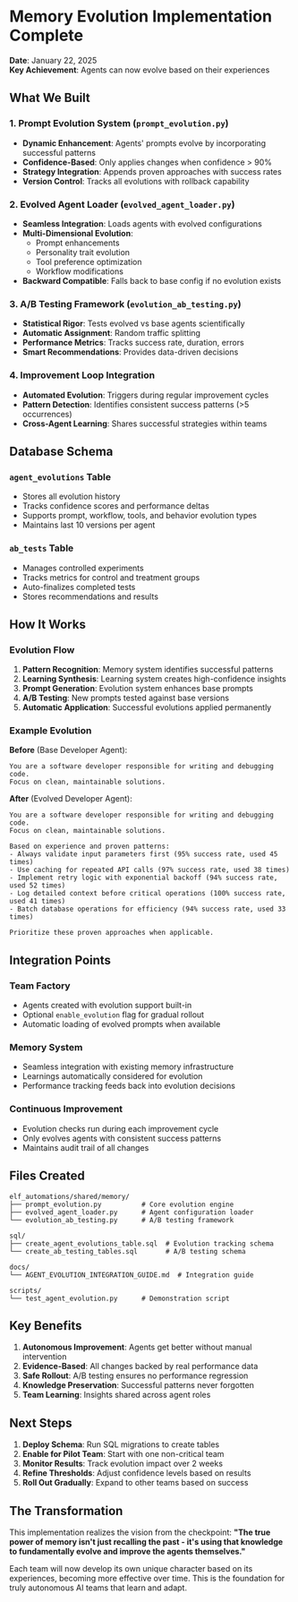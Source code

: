 # Memory Evolution Implementation Complete

**Date**: January 22, 2025  
**Key Achievement**: Agents can now evolve based on their experiences

## What We Built

### 1. Prompt Evolution System (`prompt_evolution.py`)
- **Dynamic Enhancement**: Agents' prompts evolve by incorporating successful patterns
- **Confidence-Based**: Only applies changes when confidence > 90%
- **Strategy Integration**: Appends proven approaches with success rates
- **Version Control**: Tracks all evolutions with rollback capability

### 2. Evolved Agent Loader (`evolved_agent_loader.py`)
- **Seamless Integration**: Loads agents with evolved configurations
- **Multi-Dimensional Evolution**:
  - Prompt enhancements
  - Personality trait evolution
  - Tool preference optimization
  - Workflow modifications
- **Backward Compatible**: Falls back to base config if no evolution exists

### 3. A/B Testing Framework (`evolution_ab_testing.py`)
- **Statistical Rigor**: Tests evolved vs base agents scientifically
- **Automatic Assignment**: Random traffic splitting
- **Performance Metrics**: Tracks success rate, duration, errors
- **Smart Recommendations**: Provides data-driven decisions

### 4. Improvement Loop Integration
- **Automated Evolution**: Triggers during regular improvement cycles
- **Pattern Detection**: Identifies consistent success patterns (>5 occurrences)
- **Cross-Agent Learning**: Shares successful strategies within teams

## Database Schema

### `agent_evolutions` Table
- Stores all evolution history
- Tracks confidence scores and performance deltas
- Supports prompt, workflow, tools, and behavior evolution types
- Maintains last 10 versions per agent

### `ab_tests` Table
- Manages controlled experiments
- Tracks metrics for control and treatment groups
- Auto-finalizes completed tests
- Stores recommendations and results

## How It Works

### Evolution Flow
1. **Pattern Recognition**: Memory system identifies successful patterns
2. **Learning Synthesis**: Learning system creates high-confidence insights
3. **Prompt Generation**: Evolution system enhances base prompts
4. **A/B Testing**: New prompts tested against base versions
5. **Automatic Application**: Successful evolutions applied permanently

### Example Evolution

**Before** (Base Developer Agent):
```
You are a software developer responsible for writing and debugging code.
Focus on clean, maintainable solutions.
```

**After** (Evolved Developer Agent):
```
You are a software developer responsible for writing and debugging code.
Focus on clean, maintainable solutions.

Based on experience and proven patterns:
- Always validate input parameters first (95% success rate, used 45 times)
- Use caching for repeated API calls (97% success rate, used 38 times)
- Implement retry logic with exponential backoff (94% success rate, used 52 times)
- Log detailed context before critical operations (100% success rate, used 41 times)
- Batch database operations for efficiency (94% success rate, used 33 times)

Prioritize these proven approaches when applicable.
```

## Integration Points

### Team Factory
- Agents created with evolution support built-in
- Optional `enable_evolution` flag for gradual rollout
- Automatic loading of evolved prompts when available

### Memory System
- Seamless integration with existing memory infrastructure
- Learnings automatically considered for evolution
- Performance tracking feeds back into evolution decisions

### Continuous Improvement
- Evolution checks run during each improvement cycle
- Only evolves agents with consistent success patterns
- Maintains audit trail of all changes

## Files Created

```
elf_automations/shared/memory/
├── prompt_evolution.py          # Core evolution engine
├── evolved_agent_loader.py      # Agent configuration loader
└── evolution_ab_testing.py      # A/B testing framework

sql/
├── create_agent_evolutions_table.sql  # Evolution tracking schema
└── create_ab_testing_tables.sql       # A/B testing schema

docs/
└── AGENT_EVOLUTION_INTEGRATION_GUIDE.md  # Integration guide

scripts/
└── test_agent_evolution.py      # Demonstration script
```

## Key Benefits

1. **Autonomous Improvement**: Agents get better without manual intervention
2. **Evidence-Based**: All changes backed by real performance data
3. **Safe Rollout**: A/B testing ensures no performance regression
4. **Knowledge Preservation**: Successful patterns never forgotten
5. **Team Learning**: Insights shared across agent roles

## Next Steps

1. **Deploy Schema**: Run SQL migrations to create tables
2. **Enable for Pilot Team**: Start with one non-critical team
3. **Monitor Results**: Track evolution impact over 2 weeks
4. **Refine Thresholds**: Adjust confidence levels based on results
5. **Roll Out Gradually**: Expand to other teams based on success

## The Transformation

This implementation realizes the vision from the checkpoint: **"The true power of memory isn't just recalling the past - it's using that knowledge to fundamentally evolve and improve the agents themselves."**

Each team will now develop its own unique character based on its experiences, becoming more effective over time. This is the foundation for truly autonomous AI teams that learn and adapt.